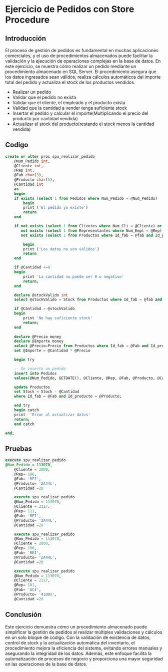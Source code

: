# Ejercicio de Pedidos con Store Procedure

## Introducción

El proceso de gestión de pedidos es fundamental en muchas aplicaciones comerciales, y el uso de procedimientos almacenados puede facilitar la validación y la ejecución de operaciones complejas en la base de datos. En este ejercicio, se muestra cómo realizar un pedido mediante un procedimiento almacenado en SQL Server. El procedimiento asegura que los datos ingresados sean válidos, realiza cálculos automáticos del importe total del pedido y actualiza el stock de los productos vendidos. 

- Realizar un pedido
- Validar que el pedido no exista
- Validar que el cliente, el empleado y el producto exista
- Validad que la cantidad a vender tenga suficiente stock
- Insertar el pedido y calcular el importe(Multiplicando el precio del producto por cantidad vendida)
- Actualizar el stock del producto(restando el stock menos la cantidad vendida)

## Codigo
``` sql
create or alter proc spu_realizar_pedido
	@Num_Pedido int,
	@Cliente int,
	@Rep int,
	@Fab char(3),
	@Producto char(5),
	@Cantidad int
	as
	begin 
	if exists (select 1 from Pedidos where Num_Pedido = @Num_Pedido)
		begin
		print ('El pedido ya existe')
		return
	end

	if not exists (select 1 from Clientes where Num_Cli = @Cliente) or
	   not exists (select 1 from Representantes where Num_Empl = @Rep) or
	   not exists (select 1 from Productos where Id_fab = @fab and Id_producto = @Producto)

		begin
		print ('Los datos no son validos')
		return
	end

	if @Cantidad <=0
	begin
		print 'La cantidad no puede ser 0 o negativo'
		return;
	end

	declare @stockValido int
	select @stockValido = Stock from Productos where Id_fab = @fab and Id_producto = @Producto

	if @Cantidad > @stockValido
	begin
		print 'No hay suficiente stock'
		return;
	end
	
	declare @Precio money
	declare @Importe money
	select @Precio=Precio from Productos where Id_fab = @Fab and Id_producto = @Producto
	set @Importe = @Cantidad * @Precio

	begin try

	-- Se inserto un pedido
	insert into Pedidos
	values(@Num_Pedido, GETDATE(), @Cliente, @Rep, @Fab, @Producto, @Cantidad, @Importe);

	update Productos
	set Stock = Stock - @Cantidad
	where Id_fab = @Fab and Id_producto = @Producto;

	end try
	begin catch
	print  'Error al actualizar datos'
	return;
	end catch

end;
```

## Pruebas

``` sql
execute spu_realizar_pedido 
@Num_Pedido = 113070,
    @Cliente = 2000,
	@Rep= 106,
	@Fab= 'REI',
	@Producto= '2A44L',
	@Cantidad =20

	execute spu_realizar_pedido 
	@Num_Pedido = 113070,
    @Cliente = 2117,
	@Rep= 111,
	@Fab= 'REI',
	@Producto= '2A44L',
	@Cantidad =20

	execute spu_realizar_pedido 
	@Num_Pedido = 113070,
    @Cliente = 2000,
	@Rep= 106,
	@Fab= 'REI',
	@Producto= '2A44L',
	@Cantidad =20

	execute spu_realizar_pedido 
	@Num_Pedido = 113070,
    @Cliente = 2117,
	@Rep= 101,
	@Fab= 'ACI',
	@Producto= '4100X',
	@Cantidad =20
```

## Conclusión
Este ejercicio demuestra cómo un procedimiento almacenado puede simplificar la gestión de pedidos al realizar múltiples validaciones y cálculos en un solo bloque de código. Con la validación de existencia de datos, control de stock y la actualización automática del inventario, el procedimiento mejora la eficiencia del sistema, evitando errores manuales y asegurando la integridad de los datos. Además, este enfoque facilita la automatización de procesos de negocio y proporciona una mayor seguridad en las operaciones de la base de datos.